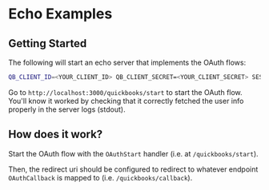 # Echo Examples

## Getting Started

The following will start an echo server that implements the OAuth flows:

```bash
QB_CLIENT_ID=<YOUR_CLIENT_ID> QB_CLIENT_SECRET=<YOUR_CLIENT_SECRET> SESSION_SECRET=<YOUR_GOTH_SECRET> go run main.go
```

Go to `http://localhost:3000/quickbooks/start` to start the OAuth flow. You'll know it worked by checking that it correctly fetched the user info properly in the server logs (stdout).

## How does it work?

Start the OAuth flow with the `OAuthStart` handler (i.e. at `/quickbooks/start`).

Then, the redirect uri should be configured to redirect to whatever endpoint `OAuthCallback` is mapped to (i.e. `/quickbooks/callback`).
